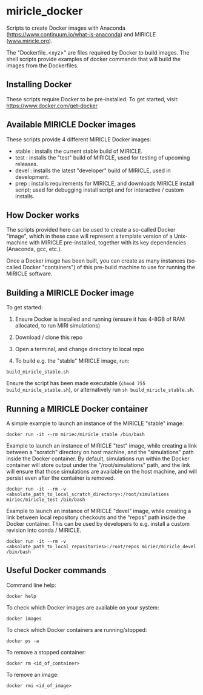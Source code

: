 # miricle_docker

Scripts to create Docker images with Anaconda (https://www.continuum.io/what-is-anaconda) and MIRICLE (www.miricle.org).

The "Dockerfile_\<xyz\>" are files required by Docker to build images. The shell scripts provide examples of docker commands that will build the images from the Dockerfiles.

## Installing Docker

These scripts require Docker to be pre-installed. To get started, visit: https://www.docker.com/get-docker

## Available MIRICLE Docker images
These scripts provide 4 different MIRICLE Docker images:
- stable : installs the current stable build of MIRICLE.
- test : installs the "test" build of MIRICLE, used for testing of upcoming releases.
- devel : installs the latest "developer" build of MIRICLE, used in development.
- prep : installs requirements for MIRICLE, and downloads MIRICLE install script; used for debugging install script and for interactive / custom installs.

## How Docker works
The scripts provided here can be used to create a so-called Docker "image", which in these case will represent a template version of a Unix-machine with MIRICLE pre-installed, together with its key dependencies (Anaconda, gcc, etc.).

Once a Docker image has been built, you can create as many instances (so-called Docker "containers") of this pre-build machine to use for running the MIRICLE software.

## Building a MIRICLE Docker image

To get started:

1. Ensure Docker is installed and running (ensure it has 4-8GB of RAM allocated, to run MIRI simulations)

2. Download / clone this repo

3. Open a terminal, and change directory to local repo

4. To build e.g. the "stable" MIRICLE image, run:

`build_miricle_stable.sh`

Ensure the script has been made executable (`chmod 755 build_miricle_stable.sh`), or alternatively run `sh build_miricle_stable.sh`.

## Running a MIRICLE Docker container

A simple example to launch an instance of the MIRICLE "stable" image:

`docker run -it --rm miriec/miricle_stable /bin/bash`

Example to launch an instance of MIRICLE "test" image, while creating a link between a "scratch" directory on host machine, and the "simulations" path inside the Docker container. By default, simulations run within the Docker container will store output under the "/root/simulations" path, and the link will ensure that those simulations are available on the host machine, and will persist even after the container is removed.

`docker run -it --rm -v <absolute_path_to_local_scratch_directory>:/root/simulations miriec/miricle_test /bin/bash`

Example to launch an instance of MIRICLE "devel" image, while creating a link between local repository checkouts and the "repos" path inside the Docker container. This can be used by developers to e.g. install a custom revision into conda / MIRICLE.

`docker run -it --rm -v <absolute_path_to_local_repositories>:/root/repos miriec/miricle_devel /bin/bash`

## Useful Docker commands

Command line help:

`docker help`

To check which Docker images are available on your system:

`docker images`

To check which Docker containers are running/stopped:

`docker ps -a`

To remove a stopped container:

`docker rm <id_of_container>`

To remove an image:

`docker rmi <id_of_image>`